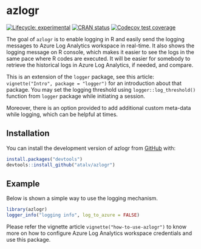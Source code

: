 
<!-- README.md is generated from README.Rmd. Please edit that file -->

# azlogr

<!-- badges: start -->

[![Lifecycle:
experimental](https://img.shields.io/badge/lifecycle-experimental-orange.svg)](https://lifecycle.r-lib.org/articles/stages.html#experimental)
[![CRAN
status](https://www.r-pkg.org/badges/version/azlogr)](https://CRAN.R-project.org/package=azlogr)
[![Codecov test
coverage](https://codecov.io/gh/atalv/azlogr/branch/main/graph/badge.svg)](https://app.codecov.io/gh/atalv/azlogr?branch=main)
<!-- badges: end -->

The goal of `azlogr` is to enable logging in R and easily send the
logging messages to Azure Log Analytics workspace in real-time. It also
shows the logging message on R console, which makes it easier to see the
logs in the same pace where R codes are executed. It will be easier for
somebody to retrieve the historical logs in Azure Log Analytics, if
needed, and compare.

This is an extension of the `logger` package, see this article:
`vignette("Intro", package = "logger")` for an introduction about that
package. You may set the logging threshold using
`logger::log_threshold()` function from `logger` package while
initiating a session.

Moreover, there is an option provided to add additional custom meta-data
while logging, which can be helpful at times.

## Installation

You can install the development version of azlogr from
[GitHub](https://github.com/) with:

``` r
install.packages("devtools")
devtools::install_github("atalv/azlogr")
```

## Example

Below is shown a simple way to use the logging mechanism.

``` r
library(azlogr)
logger_info("logging info", log_to_azure = FALSE)
```

Please refer the vignette article `vignette("how-to-use-azlogr")` to
know more on how to configure Azure Log Analytics workspace credentials
and use this package.

